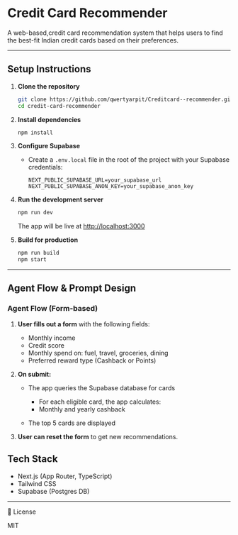 # Credit Card Recommender

A web-based,credit card recommendation system that helps users to find the best-fit Indian credit cards based on their preferences.

---

##  Setup Instructions

1. **Clone the repository**

   ```bash
   git clone https://github.com/qwertyarpit/Creditcard--recommender.git
   cd credit-card-recommender
   ```

2. **Install dependencies**

   ```bash
   npm install
   ```

3. **Configure Supabase**

   - Create a `.env.local` file in the root of the project with your Supabase credentials:
     ```env
     NEXT_PUBLIC_SUPABASE_URL=your_supabase_url
     NEXT_PUBLIC_SUPABASE_ANON_KEY=your_supabase_anon_key
     ```

4. **Run the development server**

   ```bash
   npm run dev
   ```

   The app will be live at [http://localhost:3000](http://localhost:3000)

5. **Build for production**
   ```bash
   npm run build
   npm start
   ```

---

##  Agent Flow & Prompt Design

### Agent Flow (Form-based)

1. **User fills out a form** with the following fields:
   - Monthly income
   - Credit score
   - Monthly spend on: fuel, travel, groceries, dining
   - Preferred reward type (Cashback or Points)
2. **On submit:**
   - The app queries the Supabase database for cards
   
      - For each eligible card, the app calculates:
     - Monthly and yearly cashback 
   - The top 5 cards are displayed 
  
3. **User can reset the form** to get new recommendations.




##  Tech Stack

- Next.js (App Router, TypeScript)
- Tailwind CSS
- Supabase (Postgres DB)

---

 📄 License

MIT
